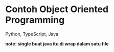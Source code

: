 # Contoh Object Oriented Programming

Python, TypeScript, Java

**note: single buat java itu di wrap dalam satu file**
